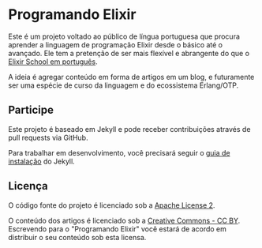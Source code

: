 # Programando Elixir

Este é um projeto voltado ao público de língua portuguesa que procura aprender
a linguagem de programação Elixir desde o básico até o avançado. Ele tem a pretenção
de ser mais flexível e abrangente do que o [Elixir School em português](https://elixirschool.com/pt/).

A ideia é agregar conteúdo em forma de artigos em um blog, e futuramente ser uma espécie
de curso da linguagem e do ecossistema Erlang/OTP.

## Participe

Este projeto é baseado em Jekyll e pode receber contribuições através de pull
requests via GitHub.

Para trabalhar em desenvolvimento, você precisará seguir o [guia de instalação](https://jekyllrb.com/docs/installation)
do Jekyll.

## Licença

O código fonte do projeto é licenciado sob a [Apache License 2](https://www.apache.org/licenses/LICENSE-2.0).

O conteúdo dos artigos é licenciado sob a [Creative Commons - CC BY](https://creativecommons.org/licenses/by/4.0/deed.pt_BR).
Escrevendo para o "Programando Elixir" você estará de acordo em distribuir o seu conteúdo sob esta licensa.
